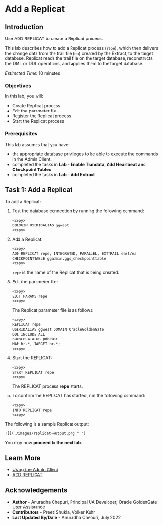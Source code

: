 # Add a Replicat

## Introduction
Use ADD REPLICAT to create a Replicat process.

This lab describes how to add a Replicat process (`repe`), which then delivers the change data from the trail file (`ea`) created by the Extract, to the target database.
Replicat reads the trail file on the target database, reconstructs the DML or DDL operations, and applies them to the target database.

*Estimated Time*: 10 minutes

### Objectives
In this lab, you will:
* Create Replicat process
* Edit the parameter file
* Register the Replicat process
* Start the Replicat process

### Prerequisites
This lab assumes that you have:
- the appropriate database privileges to be able to execute the commands in the Admin Client.
- completed the tasks in **Lab - Enable Trandata, Add Heartbeat and Checkpoint Tables**
- completed the tasks in **Lab - Add Extract**

## Task 1: Add a Replicat

To add a Replicat:

1. Test the database connection by running the following command:


    ```
    <copy>
    DBLOGIN USERIDALIAS ggwest
    <copy>

    ```

2. Add a Replicat:

    ```
    <copy>
    ADD REPLICAT repe, INTEGRATED, PARALLEL, EXTTRAIL east/ea CHECKPOINTTABLE ggadmin.ggs_checkpointtable
    <copy>

    ```
    `repe` is the name of the Replicat that is being created.

3. Edit the parameter file:

    ```
    <copy>
    EDIT PARAMS repe
    <copy>
    ```
    The Replicat parameter file is as follows:

    ```
    <copy>
    REPLICAT repe
    USERIDALIAS ggwest DOMAIN OracleGoldenGate
    DDL INCLUDE ALL
    SOURCECATALOG pdbeast
    MAP hr.*, TARGET hr.*;
    <copy>
    ```

4. Start the REPLICAT:

    ```
    <copy>
    START REPLICAT repe
    <copy>

    ```
    The REPLICAT process **repe** starts.

5. To confirm the REPLICAT has started, run the following command:

    ```
    <copy>
    INFO REPLICAT repe
    <copy>

    ```
The following is a sample Replicat output:

    ![](./images/replicat-output.png " ")

You may now **proceed to the next lab**.

## Learn More
* [Using the Admin Client](https://docs.oracle.com/en/middleware/goldengate/core/21.1/admin/getting-started-oracle-goldengate-process-interfaces.html#GUID-84B33389-0594-4449-BF1A-A496FB1EDB29)
* [ADD REPLICAT](https://docs.oracle.com/en/middleware/goldengate/core/21.3/gclir/add-replicat.html#GUID-540A171A-71C2-49C3-964E-5D57B27257D4)

## Acknowledgements
* **Author** - Anuradha Chepuri, Principal UA Developer, Oracle GoldenGate User Assistance
* **Contributors** -  Preeti Shukla, Volker Kuhr
* **Last Updated By/Date** - Anuradha Chepuri, July 2022
